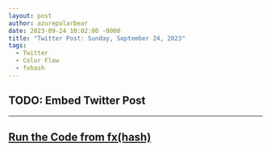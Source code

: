 ```yaml
---
layout: post
author: azurepolarbear
date: 2023-09-24 10:02:00 -0000
title: "Twitter Post: Sunday, September 24, 2023"
tags:
  - Twitter
  - Color Flow
  - fxhash
---
```


## TODO: Embed Twitter Post


----


## <a href="https://gateway.fxhash2.xyz/ipfs/QmPedWAC1hY8RHXhwzzdkKrj9vBh4fxVW3aVLX6t1V9oDg/?fxhash=oo57qEGMAuVDGkjEc8pkvyKdnsK2Fvj1kGtRrdPKRRW3P4Bykrv&fxiteration=62" target="_blank" rel="noopener noreferrer">Run the Code from fx(hash)</a>
